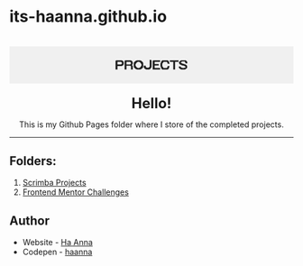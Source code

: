 # its-haanna.github.io

<br>
<div align="center">
<img src="/README_header.png">

<br>

<br>
<b style="font-size: 25px">Hello!</b>

This is my Github Pages folder where I store of the completed projects.

</div>

---


## Folders:


1. [Scrimba Projects](https://github.com/its-haanna/its-haanna.github.io/tree/main/Scrimba_Projects)
2. [Frontend Mentor Challenges](https://github.com/its-haanna/its-haanna.github.io/tree/main/FrontEndMentorChallenges)



## Author

- Website - [Ha Anna](https://haanna.com)
- Codepen - [haanna](https://codepen.io/haanna)
